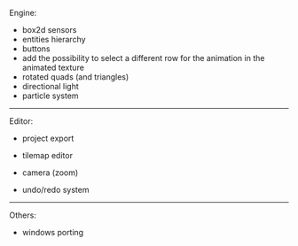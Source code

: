 Engine:
- box2d sensors
- entities hierarchy
- buttons
- add the possibility to select a different row for the animation in the animated texture
- rotated quads (and triangles)
- directional light
- particle system
--------------------------------------------------------------------------------------------------------------------
Editor:
- project export
- tilemap editor
- camera (zoom)

- undo/redo system
--------------------------------------------------------------------------------------------------------------------
Others:
- windows porting